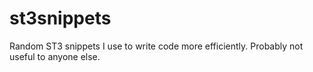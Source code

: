 # st3snippets

Random ST3 snippets I use to write code more efficiently. Probably not useful to anyone else. 
